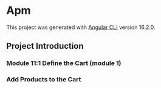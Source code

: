 # Apm

This project was generated with [Angular CLI](https://github.com/angular/angular-cli) version 16.2.0.

## Project Introduction

### Module 11:1 Define the Cart (module 1)

### Add Products to the Cart

